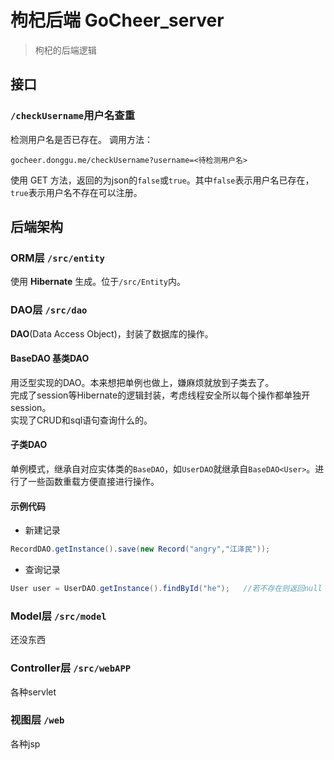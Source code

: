 # 枸杞后端 GoCheer_server
> 枸杞的后端逻辑

## 接口
### `/checkUsername`用户名查重  
检测用户名是否已存在。
调用方法：

	gocheer.donggu.me/checkUsername?username=<待检测用户名>

使用 GET 方法，返回的为json的`false`或`true`。其中`false`表示用户名已存在，`true`表示用户名不存在可以注册。  


## 后端架构
### ORM层 `/src/entity`
使用 **Hibernate** 生成。位于`/src/Entity`内。  

### DAO层 `/src/dao`
**DAO**(Data Access Object)，封装了数据库的操作。
#### BaseDAO<E> 基类DAO
用泛型实现的DAO。本来想把单例也做上，嫌麻烦就放到子类去了。  
完成了session等Hibernate的逻辑封装，考虑线程安全所以每个操作都单独开session。  
实现了CRUD和sql语句查询什么的。  

#### 子类DAO
单例模式，继承自对应实体类的`BaseDAO`，如`UserDAO`就继承自`BaseDAO<User>`。进行了一些函数重载方便直接进行操作。  
#### 示例代码
- 新建记录

``` java
RecordDAO.getInstance().save(new Record("angry","江泽民"));
```
- 查询记录

``` java
User user = UserDAO.getInstance().findById("he");	//若不存在则返回null
```
### Model层 `/src/model`
还没东西

### Controller层 `/src/webAPP`
各种servlet

### 视图层 `/web`
各种jsp
